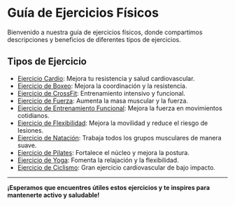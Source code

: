 # Guía de Ejercicios Físicos

Bienvenido a nuestra guía de ejercicios físicos, donde compartimos descripciones y beneficios de diferentes tipos de ejercicios.

## Tipos de Ejercicio

- [Ejercicio Cardio](ejercicios/Cardio.md): Mejora tu resistencia y salud cardiovascular.
- [Ejercicio de Boxeo](ejercicios/Boxeo.md): Mejora la coordinación y la resistencia.
- [Ejercicio de CrossFit](ejercicios/CrossFit.md): Entrenamiento intensivo y funcional.
- [Ejercicio de Fuerza](ejercicios/Fuerza.md): Aumenta la masa muscular y la fuerza.
- [Ejercicio de Entrenamiento Funcional](ejercicios/Entrenamiento_Funcional.md): Mejora la fuerza en movimientos cotidianos.
- [Ejercicio de Flexibilidad](ejercicios/Flexibilidad.md): Mejora la movilidad y reduce el riesgo de lesiones.
- [Ejercicio de Natación](ejercicios/Natación.md): Trabaja todos los grupos musculares de manera suave.
- [Ejercicio de Pilates](ejercicios/Pilates.md): Fortalece el núcleo y mejora la postura.
- [Ejercicio de Yoga](ejercicios/Yoga.md): Fomenta la relajación y la flexibilidad.
- [Ejercicio de Ciclismo](ejercicios/ciclismo.md): Gran ejercicio cardiovascular de bajo impacto.

---

**¡Esperamos que encuentres útiles estos ejercicios y te inspires para mantenerte activo y saludable!**